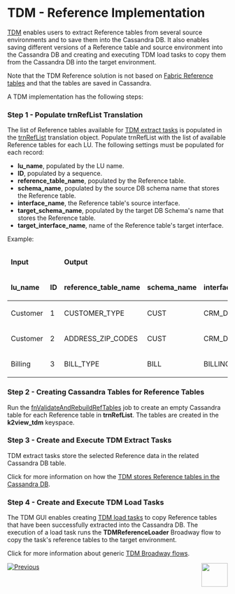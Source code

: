 # TDM - Reference Implementation

<a href="https://www.k2view.com/products/test-data-management/" target="_blank">TDM</a> enables users to extract Reference tables from several source environments and to save them into the Cassandra DB. It also enables saving different versions of a Reference table and source environment into the Cassandra DB and creating and executing TDM load tasks to copy them from the Cassandra DB into the target environment. 

Note that the TDM Reference solution is not based on [Fabric Reference tables](/articles/22_reference(commonDB)_tables/01_fabric_commonDB_overview.md) and that the tables are saved in Cassandra. 

A TDM implementation has the following steps:

### Step 1 - Populate trnRefList Translation

The list of Reference tables available for [TDM extract tasks](/articles/TDM/tdm_gui/24_task_reference_tab.md#reference-tab---extract-task) is populated in the [trnRefList](04_fabric_tdm_library.md#trnreflist) translation object. Populate trnRefList with the list of available Reference tables for each LU. The following settings must be populated for each record:

- **lu_name**, populated by the LU name.
- **ID**, populated by a sequence.
- **reference_table_name**, populated by the Reference table.
- **schema_name**, populated by the source DB schema name that stores the Reference table.
- **interface_name**, the Reference table's source interface.
- **target_schema_name**, populated by the target DB Schema's name that stores the Reference table.
- **target_interface_name**, name of the Reference table's target interface. 

Example:

<table width="900pxl">
<thead>
<tr>
<td colspan="2" width="150pxl">
<p><strong>Input</strong></p>
</td>
<td colspan="5" width="750pxl">
<p><strong>Output</strong></p>
</td>
</tr>
<tr>
<td width="100pxl">
<p><strong>lu_name</strong></p>
</td>
<td width="50pxl">
<p><strong>ID</strong></p>
</td>
<td width="150pxl">
<p><strong>reference_table_name</strong></p>
</td>
<td width="150pxl">
<p><strong>schema_name</strong></p>
</td>
<td width="150pxl">
<p><strong>interface_name</strong></p>
</td>
<td width="150pxl">
<p><strong>target_schema_name</strong></p>
</td> 
<td width="150pxl">
<p><strong>target_interface_name</strong></p>
</td>
</tr>
</thead>
<tbody>
<tr>
<td width="127">
<p>Customer</p>
</td>
<td width="42">
<p>1</p>
</td>
<td width="199">CUSTOMER_TYPE</td>
<td width="124">CUST</td>
<td width="112">CRM_DB</td>
<td width="124">TAR_CUST</td>
<td width="112">CRM_DB</td>    
</tr>
<tr>
<td width="127">
<p>Customer</p>
</td>
<td width="42">
<p>2</p>
</td>
<td width="199">ADDRESS_ZIP_CODES</td>
<td width="124">CUST</td>
<td width="112">CRM_DB</td>
<td width="124">TAR_CUST</td>
<td width="112">CRM_DB</td>     
</tr>
<tr>
<td width="127">
<p>Billing</p>
</td>
<td width="42">
<p>3</p>
</td>
<td width="199">BILL_TYPE</td>
<td width="124">BILL</td>
<td width="112">BILLING_DB</td>
<td width="124">TAR_BILL</td>
<td width="112">BILLING_DB</td>    
</tr>
</tbody>
</table> 

### Step 2 - Creating Cassandra Tables for Reference Tables

Run the [fnValidateAndRebuildRefTables](/articles/TDM/tdm_architecture/05_tdm_reference_processes.md#tdm-lu---fnvalidateandrebuildreftables-job) job to create an empty Cassandra table for each Reference table in **trnRefList**. The tables are created in the **k2view_tdm** keyspace.

### Step 3 - Create and Execute TDM Extract Tasks

TDM extract tasks store the selected Reference data in the related Cassandra DB table.

Click for more information on how the [TDM stores Reference tables in the Cassandra DB](/articles/TDM/tdm_architecture/05_tdm_reference_processes.md#reference-cassandra-table).

### Step 4 - Create and Execute TDM Load Tasks

The TDM GUI enables creating [TDM load tasks](/articles/TDM/tdm_gui/24_task_reference_tab.md#reference-tab---load-task) to copy Reference tables that have been successfully extracted into the Cassandra DB. The execution of a load task runs the **TDMReferenceLoader** Broadway flow to copy the task's reference tables to the target environment.

Click for more information about generic [TDM Broadway flows](10_tdm_generic_broadway_flows.md).

[![Previous](/articles/images/Previous.png)](08_tdm_implement_delete_of_entities.md)[<img align="right" width="60" height="54" src="/articles/images/Next.png">](10_tdm_generic_broadway_flows.md)





